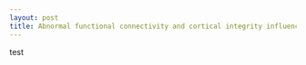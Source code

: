 ```yaml
---
layout: post
title: Abnormal functional connectivity and cortical integrity influence dominant hand motor disability in multiple sclerosis
---
```


test